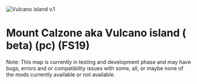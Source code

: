 ![Vulcano island v.1](https://repository-images.githubusercontent.com/292419480/23f9e380-ed4f-11ea-8d82-59e467095fda)

# Mount Calzone aka Vulcano island ( beta) (pc) (FS19)

Note: This map is currently in testing and development phase and may have bugs, errors and or compatibility issues with some, all, or maybe none of the mods currently available or not available.
